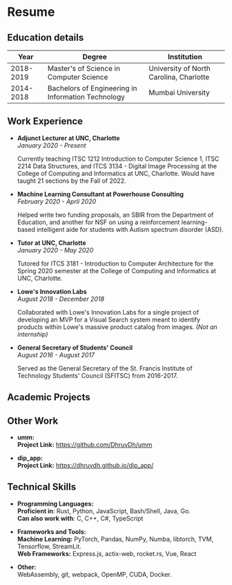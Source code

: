 # Resume

## Education details

| Year      | Degree                                             | Institution                             |
| --------- | -------------------------------------------------- | --------------------------------------- |
| 2018-2019 | Master's of Science in Computer Science            | University of North Carolina, Charlotte |
| 2014-2018 | Bachelors of Engineering in Information Technology | Mumbai University                       |


## Work Experience


-   **Adjunct Lecturer at UNC, Charlotte**\
    *January 2020 - Present*

    Currently teaching ITSC 1212 Introduction to Computer Science 1, ITSC 2214 Data Structures, and ITCS 3134 - Digital Image Processing at the College of Computing and Informatics at UNC, Charlotte. Would have taught 21 sections by the Fall of 2022.

-   **Machine Learning Consultant at Powerhouse Consulting**\
*February 2020 - April 2020*
    
    Helped write two funding proposals, an SBIR from the Department of Education, and another for NSF on using a reinforcement learning-based intelligent aide for students with Autism spectrum disorder
    (ASD).

-   **Tutor at UNC, Charlotte**\
*January 2020 - May 2020*

    Tutored for ITCS 3181 - Introduction to Computer Architecture for the Spring 2020 semester at the College of Computing and Informatics at UNC, Charlotte.

-   **Lowe's Innovation Labs**\
*August 2018 - December 2018*

    Collaborated with Lowe's Innovation Labs for a single project of developing an MVP for a Visual Search system meant to identify products within Lowe's massive product catalog from images. *(Not an internship)*

-   **General Secretary of Students' Council**\
*August 2016 - August 2017*
    
    Served as the General Secretary of the St. Francis Institute of Technology Students' Council (SFITSC) from 2016-2017.

## Academic Projects

## Other Work

-   **umm:**\
    **Project Link:** <https://github.com/DhruvDh/umm>

-   **dip_app:**\
    **Project Link:** <https://dhruvdh.github.io/dip_app/>

## Technical Skills

-   **Programming Languages:**\
    **Proficient in**: Rust, Python, JavaScript, Bash/Shell, Java, Go.\
    **Can also work with**: C, C++, C#, TypeScript

-   **Frameworks and Tools:**\
    **Machine Learning:** PyTorch, Pandas, NumPy, Numba, libtorch, TVM,
    Tensorflow, StreamLit.\
    **Web Frameworks:** Express.js, actix-web, rocket.rs, Vue, React

-   **Other:**\
    WebAssembly, git, webpack, OpenMP, CUDA, Docker.
